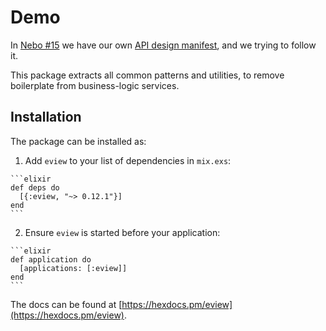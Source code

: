 # Demo

In [Nebo #15](http://nebo15.com) we have our own [API design manifest](http://docs.apimanifest.apiary.io/), and we trying to follow it.

This package extracts all common patterns and utilities, to remove boilerplate from business-logic services.

## Installation

The package can be installed as:

  1. Add `eview` to your list of dependencies in `mix.exs`:

    ```elixir
    def deps do
      [{:eview, "~> 0.12.1"}]
    end
    ```

  2. Ensure `eview` is started before your application:

    ```elixir
    def application do
      [applications: [:eview]]
    end
    ```

The docs can be found at [https://hexdocs.pm/eview](https://hexdocs.pm/eview).

